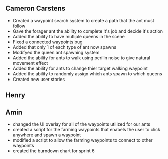 ## Cameron Carstens

- Created a waypoint search system to create a path that the ant must follow
- Gave the forager ant the ability to complete it's job and decide it's action
- Added the ability to have mutliple queens in the scene
- Fixed a connected waypoints bug
- Added that only 1 of each type of ant now spawns
- Modifyed the queen ant spawning system
- Added the ability for ants to walk using perilin noise to give natural movement effect
- Added the ability for ants to change thier target walking waypoint
- Added the ability to randomly assign which ants spawn to which queens
- Created new user stories

## Henry

## Amin
- changed the UI overlay for all of the waypoints utilized for our ants
- created a script for the farming waypoints that enabels the user to click anywhere and spawn a waypoint
- modified a script to allow the farming waypoints to connect to other waypoints
- created the burndown chart for sprint 6

